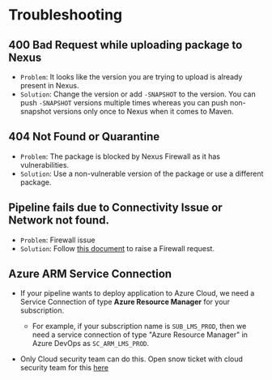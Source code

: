 # Troubleshooting

## 400 Bad Request while uploading package to Nexus
  - `Problem`: It looks like the version you are trying to upload is already present in Nexus.
  - `Solution`: Change the version or add `-SNAPSHOT` to the version. You can push `-SNAPSHOT` versions multiple times whereas you can push non-snapshot versions only once to Nexus when it comes to Maven.

## 404 Not Found or Quarantine
  - `Problem`: The package is blocked by Nexus Firewall as it has vulnerabilities. 
  - `Solution`: Use a non-vulnerable version of the package or use a different package. 

## Pipeline fails due to Connectivity Issue or Network not found.
  - `Problem`: Firewall issue
  - `Solution`: Follow [this document](./agents.md) to raise a Firewall request. 

## Azure ARM Service Connection
- If your pipeline wants to deploy application to Azure Cloud, we need a Service Connection of type **Azure Resource Manager** for your subscription. 
  - For example, if your subscription name is `SUB_LMS_PROD`, then we need a service connection of type "Azure Resource Manager" in Azure DevOps as `SC_ARM_LMS_PROD`. 

- Only Cloud security team can do this. Open snow ticket with cloud security team for this [here](https://premierprod.service-now.com/premiernow?id=dept_cat_item&sys_id=dd18f4381bbb3050be08975e034bcb37)